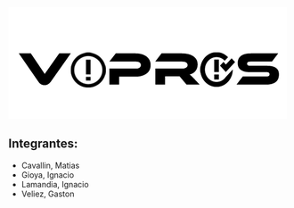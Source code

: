 ![alt text](/logo3.png)
 

## Integrantes:
* Cavallin, Matias
* Gioya, Ignacio
* Lamandia, Ignacio
* Veliez, Gaston